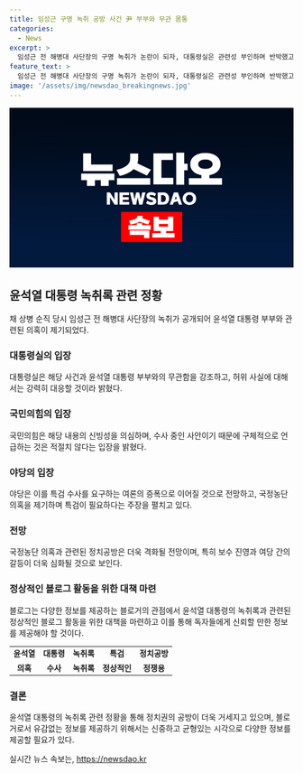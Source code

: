 ```yaml
---
title: 임성근 구명 녹취 공방 사건 尹 부부와 무관 몸통
categories:
  - News
excerpt: >
  임성근 전 해병대 사단장의 구명 녹취가 논란이 되자, 대통령실은 관련성 부인하며 반박했고, 야당은 수사 외압 의혹을 제기했습니다. 국민의힘은 녹취 내용의 신뢰성을 의심하고, 공수처 수사 결과를 기다리라고 주장했으며, 야당은 특검 수사를 요구하며 공세를 강화하고 있습니다. 녹취를 통해 군과 대통령실의 동원과 윤석열 대통령 부부의 관련성을 주장하며, 야당은 국정농단과 특검 필요성을 강조하면서 여당과의 대치가 더욱 격화될 것으로 전망됩니다.
feature_text: >
  임성근 전 해병대 사단장의 구명 녹취가 논란이 되자, 대통령실은 관련성 부인하며 반박했고, 야당은 수사 외압 의혹을 제기했습니다. 국민의힘은 녹취 내용의 신뢰성을 의심하고, 공수처 수사 결과를 기다리라고 주장했으며, 야당은 특검 수사를 요구하며 공세를 강화하고 있습니다. 녹취를 통해 군과 대통령실의 동원과 윤석열 대통령 부부의 관련성을 주장하며, 야당은 국정농단과 특검 필요성을 강조하면서 여당과의 대치가 더욱 격화될 것으로 전망됩니다.
image: '/assets/img/newsdao_breakingnews.jpg'
---
```


<p><img src="/assets/img/newsdao_breakingnews.jpg" alt="flaretime 속보" /></p>

<h2 data-ke-size="size26">윤석열 대통령 녹취록 관련 정황</h2>

<p data-ke-size="size16">채 상병 순직 당시 임성근 전 해병대 사단장의 녹취가 공개되어 윤석열 대통령 부부와 관련된 의혹이 제기되었다.</p>

<h3 data-ke-size="size24">대통령실의 입장</h3>

<p data-ke-size="size16">대통령실은 해당 사건과 윤석열 대통령 부부와의 무관함을 강조하고, 허위 사실에 대해서는 강력히 대응할 것이라 밝혔다.</p>

<h3 data-ke-size="size24">국민의힘의 입장</h3>

<p data-ke-size="size16">국민의힘은 해당 내용의 신빙성을 의심하며, 수사 중인 사안이기 때문에 구체적으로 언급하는 것은 적절치 않다는 입장을 밝혔다.</p>

<h3 data-ke-size="size24">야당의 입장</h3>

<p data-ke-size="size16">야당은 이를 특검 수사를 요구하는 여론의 증폭으로 이어질 것으로 전망하고, 국정농단 의혹을 제기하며 특검이 필요하다는 주장을 펼치고 있다.</p>

<h3 data-ke-size="size24">전망</h3>

<p data-ke-size="size16">국정농단 의혹과 관련된 정치공방은 더욱 격화될 전망이며, 특히 보수 진영과 여당 간의 갈등이 더욱 심화될 것으로 보인다.</p>

<h3 data-ke-size="size24">정상적인 블로그 활동을 위한 대책 마련</h3>

<p data-ke-size="size16">블로그는 다양한 정보를 제공하는 블로거의 관점에서 윤석열 대통령의 녹취록과 관련된 정상적인 블로그 활동을 위한 대책을 마련하고 이를 통해 독자들에게 신뢰할 만한 정보를 제공해야 할 것이다.</p>

<table>
  <tr>
    <td style="text-align: center; height: 17px;"><b>윤석열</b></td>
    <td style="text-align: center; height: 17px;"><b>대통령</b></td>
    <td style="text-align: center; height: 17px;"><b>녹취록</b></td>
    <td style="text-align: center; height: 17px;"><b>특검</b></td>
    <td style="text-align: center; height: 17px;"><b>정치공방</b></td>
  </tr>
  <tr>
    <td style="text-align: center; height: 17px;"><b>의혹</b></td>
    <td style="text-align: center; height: 17px;"><b>수사</b></td>
    <td style="text-align: center; height: 17px;"><b>녹취록</b></td>
    <td style="text-align: center; height: 17px;"><b>정상적인</b></td>
    <td style="text-align: center; height: 17px;"><b>정쟁용</b></td>
  </tr>
</table>

<h3 data-ke-size="size24">결론</h3>

<p data-ke-size="size16">윤석열 대통령의 녹취록 관련 정황을 통해 정치권의 공방이 더욱 거세지고 있으며, 블로거로서 유감없는 정보를 제공하기 위해서는 신중하고 균형있는 시각으로 다양한 정보를 제공할 필요가 있다.</p>
실시간 뉴스 속보는, <a href="https://newsdao.kr" rel="dofollow">https://newsdao.kr</a>



